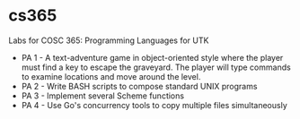 # cs365
Labs for COSC 365: Programming Languages for UTK

- PA 1 - A text-adventure game in object-oriented style where the player must find a key to escape the graveyard. The player will type commands to examine locations and move around the level.
- PA 2 - Write BASH scripts to compose standard UNIX programs
- PA 3 - Implement several Scheme functions
- PA 4 - Use Go's concurrency tools to copy multiple files simultaneously
